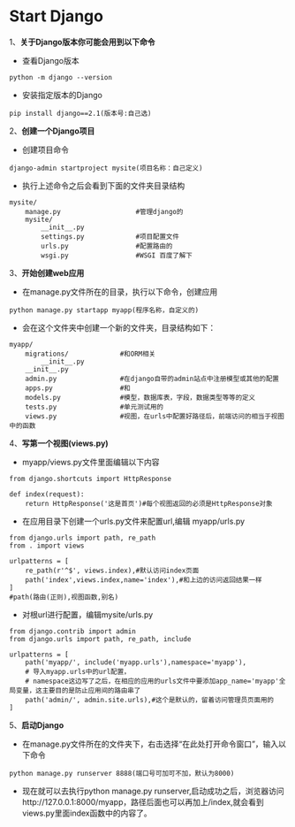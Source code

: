 # Start Django
1、**关于Django版本你可能会用到以下命令**  
- 查看Django版本
```
python -m django --version    
```
- 安装指定版本的Django
```
pip install django==2.1(版本号:自己选)
```

2、**创建一个Django项目**
- 创建项目命令
```
django-admin startproject mysite(项目名称：自己定义)
```
- 执行上述命令之后会看到下面的文件夹目录结构
```
mysite/                       
    manage.py                   #管理django的
    mysite/                   
        __init__.py
        settings.py             #项目配置文件
        urls.py                 #配置路由的
        wsgi.py                 #WSGI 百度了解下
```

3、**开始创建web应用**  
- 在manage.py文件所在的目录，执行以下命令，创建应用

```
python manage.py startapp myapp(程序名称，自定义的)
```
- 会在这个文件夹中创建一个新的文件夹，目录结构如下：

```
myapp/
    migrations/             #和ORM相关
        __init__.py
    __init__.py
    admin.py                #在django自带的admin站点中注册模型或其他的配置
    apps.py                 #和
    models.py               #模型，数据库表，字段，数据类型等等的定义
    tests.py                #单元测试用的
    views.py                #视图，在urls中配置好路径后，前端访问的相当于视图中的函数
```

4、**写第一个视图(views.py)**  
- myapp/views.py文件里面编辑以下内容
```
from django.shortcuts import HttpResponse

def index(request):
    return HttpResponse('这是首页')#每个视图返回的必须是HttpResponse对象
```
- 在应用目录下创建一个urls.py文件来配置url,编辑 myapp/urls.py

```
from django.urls import path, re_path
from . import views

urlpatterns = [
    re_path(r'^$', views.index),#默认访问index页面
    path('index',views.index,name='index'),#和上边的访问返回结果一样
]
#path(路由(正则),视图函数,别名)
```
- 对根url进行配置，编辑mysite/urls.py

```
from django.contrib import admin
from django.urls import path, re_path, include

urlpatterns = [
    path('myapp/', include('myapp.urls'),namespace='myapp'),
    # 导入myapp.urls中的url配置，
    # namespace这边写了之后，在相应的应用的urls文件中要添加app_name='myapp'全局变量，这主要目的是防止应用间的路由串了
    path('admin/', admin.site.urls),#这个是默认的，留着访问管理员页面用的
]
```
5、**启动Django**
- 在manage.py文件所在的文件夹下，右击选择“在此处打开命令窗口”，输入以下命令
```
python manage.py runserver 8888(端口号可加可不加，默认为8000)
```

- 现在就可以去执行python manage.py runserver,启动成功之后，浏览器访问http://127.0.0.1:8000/myapp，路径后面也可以再加上/index,就会看到views.py里面index函数中的内容了。



